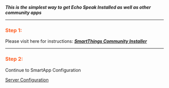 ***This is the simplest way to get Echo Speak Installed as well as other community apps***

---
### <h3 style="color: #FF6025;">Step 1:</h3>
Please visit here for instructions: ***[SmartThings Community Installer](http://thingsthataresmart.wiki/index.php?title=Community_Installer_(Free_Marketplace))***

---
### <h3 style="color: #FF6025;">Step 2:</h3>
Continue to SmartApp Configuration

[Server Configuration](https://tonesto7.github.io/echo-speaks-docs/#/docs/installation/configuration/appConfig "wikilink")

